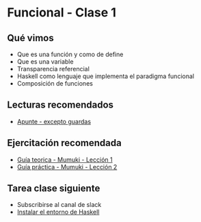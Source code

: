 # Funcional - Clase 1

## Qué vimos

* Que es una función y como de define
* Que es una variable
* Transparencia referencial
* Haskell como lenguaje que implementa el paradigma funcional
* Composición de funciones

## Lecturas recomendados

* [Apunte - excepto guardas](https://docs.google.com/document/d/1W5BcOmIJMCylqAjqPw1RzPlujycbvNJueh8-Uyc2fMY)

## Ejercitación recomendada

* [Guía teorica - Mumuki - Lección 1](https://mumuki.io/central/lessons/185-programacion-funcional-valores-y-funciones)
* [Guía práctica - Mumuki - Lección 2](https://mumuki.io/central/lessons/224-programacion-funcional-practica-valores-y-funciones)

## Tarea clase siguiente

* Subscribirse al canal de slack
* [Instalar el entorno de Haskell](http://www.pdep.com.ar/software/software-haskell)
